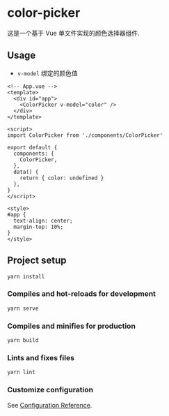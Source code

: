 # color-picker

这是一个基于 Vue 单文件实现的颜色选择器组件.

## Usage

- `v-model` 绑定的颜色值

```vue
<!-- App.vue -->
<template>
  <div id="app">
    <ColorPicker v-model="color" />
  </div>
</template>

<script>
import ColorPicker from './components/ColorPicker'

export default {
  components: {
    ColorPicker,
  },
  data() {
    return { color: undefined }
  },
}
</script>

<style>
#app {
  text-align: center;
  margin-top: 10%;
}
</style>
```

## Project setup

```
yarn install
```

### Compiles and hot-reloads for development

```
yarn serve
```

### Compiles and minifies for production

```
yarn build
```

### Lints and fixes files

```
yarn lint
```

### Customize configuration

See [Configuration Reference](https://cli.vuejs.org/config/).
